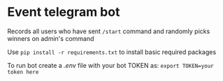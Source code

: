 # Event telegram bot
Records all users who have sent `/start` command and randomly picks winners on admin's command

Use `pip install -r requirements.txt` to install basic required packages

To run bot create a *.env* file with your bot TOKEN as:
`export TOKEN=your token here`

